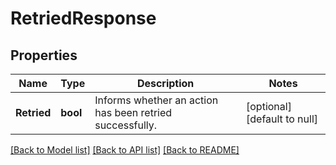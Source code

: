 # RetriedResponse

## Properties
Name | Type | Description | Notes
------------ | ------------- | ------------- | -------------
**Retried** | **bool** | Informs whether an action has been retried successfully. | [optional] [default to null]

[[Back to Model list]](../README.md#documentation-for-models) [[Back to API list]](../README.md#documentation-for-api-endpoints) [[Back to README]](../README.md)



